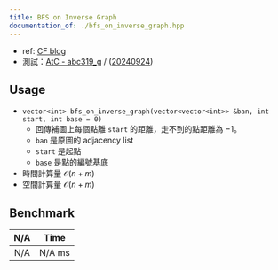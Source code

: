 ```yaml
---
title: BFS on Inverse Graph
documentation_of: ./bfs_on_inverse_graph.hpp
---
```


- ref: [CF blog](https://codeforces.com/blog/entry/93801)
- 測試：[AtC - abc319_g](https://atcoder.jp/contests/abc319/tasks/abc319_g) / ([20240924](https://atcoder.jp/contests/abc319/submissions/58066261))

## Usage

- `vector<int> bfs_on_inverse_graph(vector<vector<int>> &ban, int start, int base = 0)`
    - 回傳補圖上每個點離 `start` 的距離，走不到的點距離為 $-1$。
    - `ban` 是原圖的 adjacency list
    - `start` 是起點
    - `base` 是點的編號基底
- 時間計算量 $\mathcal{O}(n + m)$
- 空間計算量 $\mathcal{O}(n + m)$

## Benchmark

| N/A | Time |
| :-: | :--: |
| N/A | N/A ms |

